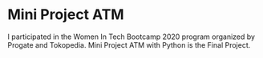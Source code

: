 # Mini Project ATM
I participated in the Women In Tech Bootcamp 2020 program organized by Progate and Tokopedia. Mini Project ATM with Python is the Final Project. 

